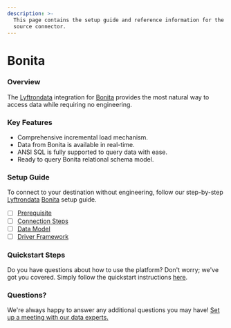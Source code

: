 ```yaml
---
description: >-
  This page contains the setup guide and reference information for the Bonita
  source connector.
---
```


# Bonita

### Overview

The [Lyftrondata](https://www.lyftrondata.com/) integration for [Bonita](None/) provides the most natural way to access data while requiring no engineering.

### Key Features

* Comprehensive incremental load mechanism.
* Data from Bonita is available in real-time.
* ANSI SQL is fully supported to query data with ease.
* Ready to query Bonita relational schema model.

### Setup Guide

To connect to your destination without engineering, follow our step-by-step [Lyftrondata](https://www.lyftrondata.com/) [Bonita](None/) setup guide.

* [ ] [Prerequisite](prerequisite.md)
* [ ] [Connection Steps](connection-steps.md)
* [ ] [Data Model](data-model/erd.md)
* [ ] [Driver Framework](driver-framework/)

### Quickstart Steps

Do you have questions about how to use the platform? Don't worry; we've got you covered. Simply follow the quickstart instructions [here](../../).

### Questions? <a href="#questions" id="questions"></a>

We're always happy to answer any additional questions you may have! [Set up a meeting with our data experts.](https://www.lyftrondata.com/book-a-meeting/)
